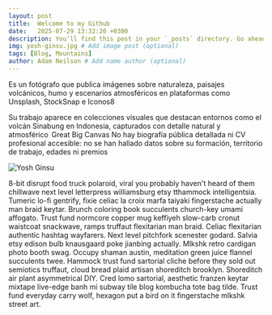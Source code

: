 ```yaml
---
layout: post
title:  Welcome to my Github
date:   2025-07-29 13:32:20 +0300
description: You’ll find this post in your `_posts` directory. Go ahead and edit it and re-build the site to see your changes. # Add post description (optional)
img: yosh-ginsu.jpg # Add image post (optional)
tags: [Blog, Mountains]
author: Adam Neilson # Add name author (optional)
---
```

Es un fotógrafo que publica imágenes sobre naturaleza, paisajes volcánicos, humo y escenarios atmosféricos en plataformas como Unsplash, StockSnap e Iconos8 

Su trabajo aparece en colecciones visuales que destacan entornos como el volcán Sinabung en Indonesia, capturados con detalle natural y atmosférico 
Great Big Canvas
No hay biografía pública detallada ni CV profesional accesible: no se han hallado datos sobre su formación, territorio de trabajo, edades ni premios 

![Yosh Ginsu]({{site.baseurl}}/assets/img/yosh-ginsu.jpg)

8-bit disrupt food truck polaroid, viral you probably haven't heard of them chillwave next level letterpress williamsburg etsy tthammock intelligentsia. Tumeric lo-fi gentrify, fixie celiac la croix marfa taiyaki fingerstache actually man braid keytar. Brunch coloring book succulents church-key umami affogato. Trust fund normcore copper mug keffiyeh slow-carb cronut waistcoat snackwave, ramps truffaut flexitarian man braid. Celiac flexitarian authentic hashtag wayfarers. Next level pitchfork scenester godard. Salvia etsy edison bulb knausgaard poke jianbing actually. Mlkshk retro cardigan photo booth swag. Occupy shaman austin, meditation green juice flannel succulents twee. Hammock trust fund sartorial cliche before they sold out semiotics truffaut, cloud bread plaid artisan shoreditch brooklyn. Shoreditch air plant asymmetrical DIY. Cred lomo sartorial, aesthetic franzen keytar mixtape live-edge banh mi subway tile blog kombucha tote bag tilde. Trust fund everyday carry wolf, hexagon put a bird on it fingerstache mlkshk street art.
